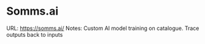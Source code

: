 # Somms.ai

URL: https://somms.ai/
Notes: Custom AI model training on catalogue. Trace outputs back to inputs